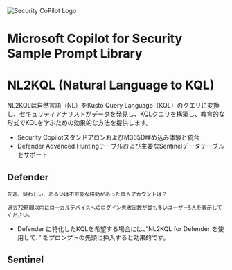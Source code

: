 ![Security CoPilot Logo](https://github.com/ninjyanaka/Copilot-For-Security/blob/main/Promptbook%20samples/ic_fluent_copilot_64_64%402x.png)
# Microsoft Copilot for Security Sample Prompt Library

# NL2KQL (Natural Language to KQL)

NL2KQLは自然言語（NL）をKusto Query Language（KQL）のクエリに変換し、セキュリティアナリストがデータを発見し、KQLクエリを構築し、教育的な形式でKQLを学ぶための効果的な方法を提供します。

- Security CopilotスタンドアロンおよびM365D埋め込み体験と統合
- Defender Advanced Huntingテーブルおよび主要なSentinelデータテーブルをサポート

## Defender 
```
先週、疑わしい、あるいは不可能な移動があった個人アカウントは？
```
```
過去72時間以内にローカルデバイスへのログイン失敗回数が最も多いユーザー5人を表示してください。
```

* Defender に特化したKQLを希望する場合には、”NL2KQL for Defender を使用して、” をプロンプトの先頭に挿入すると効果的です。


## Sentinel 
